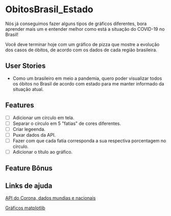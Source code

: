 # ObitosBrasil_Estado
Nós já conseguimos fazer alguns tipos de gráficos diferentes, bora aprender mais um e entender melhor como está a situação do COVID-19 no Brasil!

Você deve terminar hoje com um gráfico de pizza que mostre a evolução dos casos de óbitos, de acordo com os dados de cada região brasileira.

## User Stories
* Como um brasileiro em meio a pandemia, quero poder visualizar todos os óbitos no Brasil de acordo com estado para me manter informado da situação atual.

## Features
-   [ ] Adicionar um círculo em tela.
-   [ ] Separar o círculo em 5 "fatias" de cores diferentes.
-   [ ] Criar legeenda.
-   [ ] Puxar dados da API.
-   [ ] Fazer com que cada fatia corresponda a sua respectiva porcentagem no círculo.
-   [ ] Adicionar o título ao gráfico.

## Feature Bônus

## Links de ajuda
[API do Corona, dados mundias e nacionais](https://github.com/devarthurribeiro/covid19-brazil-api)

[Gráficos matplotlib](https://matplotlib.org/3.2.1/tutorials/introductory/sample_plots.html)
